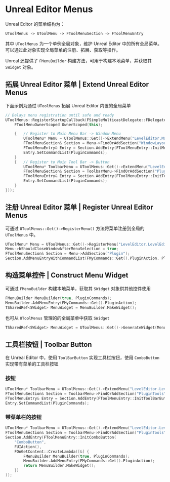 # Unreal Editor Menus

Unreal Editor 的菜单结构为：

`UToolMenus -> UToolMenu -> FToolMenuSection -> FToolMenuEntry`

其中 `UToolMenus` 为一个单例全局对象，维护 Unreal Editor 中的所有全局菜单。可以通过此对象实现全局菜单的注册、拓展、获取等操作。

Unreal 还提供了 `FMenuBuilder` 构建方法，可用于构建本地菜单，并获取其 `SWidget` 对象。

## 拓展 Unreal Editor 菜单 | Extend Unreal Editor Menus

下面示例为通过 `UToolMenus` 拓展 Unreal Editor 内置的全局菜单

```cpp
// Delays menu registration until safe and ready
UToolMenus::RegisterStartupCallback(FSimpleMulticastDelegate::FDelegate::CreateLambda([&] {
    FToolMenuOwnerScoped OwnerScoped(this);

    {   // Register to Main Menu Bar -> Window Menu
		UToolMenu* Menu = UToolMenus::Get()->ExtendMenu("LevelEditor.MainMenu.Window");
		FToolMenuSection& Section = Menu->FindOrAddSection("WindowLayout");
		FToolMenuEntry& Entry = Section.AddEntry(FToolMenuEntry::InitMenuEntry(FMyCommands::Get().OpenPluginWindow));
		Entry.SetCommandList(PluginCommands);
	}
	{   // Register to Main Tool Bar -> Button
		UToolMenu* ToolbarMenu = UToolMenus::Get()->ExtendMenu("LevelEditor.LevelEditorToolBar.PlayToolBar");
		FToolMenuSection& Section = ToolbarMenu->FindOrAddSection("PluginTools");
		FToolMenuEntry& Entry = Section.AddEntry(FToolMenuEntry::InitToolBarButton(FMyCommands::Get().PluginAction));
		Entry.SetCommandList(PluginCommands);
	}
}));
```

## 注册 Unreal Editor 菜单 | Register Unreal Editor Menus

可通过 `UToolMenus::Get()->RegisterMenu()` 方法将菜单注册到全局的 `UToolMenus` 中。

```cpp
UToolMenu* Menu = UToolMenus::Get()->RegisterMenu("LevelEditor.LevelEditorToolBar.PluginMenuTool");
Menu->bShouldCloseWindowAfterMenuSelection = true;
FToolMenuSection& Section = Menu->AddSection("Plugin");
Section.AddMenuEntryWithCommandList(FMyCommands::Get().PluginAction, PluginCommands);
```

## 构造菜单控件 | Construct Menu Widget

可通过 `FMenuBuilder` 构建本地菜单，获取其 `SWidget` 对象供其他控件使用

```cpp
FMenuBuilder MenuBuilder(true, PluginCommands);
MenuBuilder.AddMenuEntry(FMyCommands::Get().PluginAction);
TSharedRef<SWidget> MenuWidget = MenuBuilder.MakeWidget();
```

也可从 `UToolMenus` 管理的的全局菜单中获取 `SWidget`

```cpp
TSharedRef<SWidget> MenuWidget = UToolMenus::Get()->GenerateWidget(Menu);
```

## 工具栏按钮 | Toolbar Button

在 Unreal Editor 中，使用 `ToolBarButton` 实现工具栏按钮，使用 `ComboButton` 实现带有菜单的工具栏按钮

### 按钮

```cpp
UToolMenu* ToolbarMenu = UToolMenus::Get()->ExtendMenu("LevelEditor.LevelEditorToolBar.PlayToolBar");
FToolMenuSection& Section = ToolbarMenu->FindOrAddSection("PluginTools");
FToolMenuEntry& Entry = Section.AddEntry(FToolMenuEntry::InitToolBarButton(FMyCommands::Get().PluginAction));
Entry.SetCommandList(PluginCommands);
```

### 带菜单栏的按钮

```cpp
UToolMenu* ToolbarMenu = UToolMenus::Get()->ExtendMenu("LevelEditor.LevelEditorToolBar.PlayToolBar");
FToolMenuSection& Section = ToolbarMenu->FindOrAddSection("PluginTools");
Section.AddEntry(FToolMenuEntry::InitComboButton(
    "ComboButton",
    FUIAction(),
    FOnGetContent::CreateLambda([&] {
        FMenuBuilder MenuBuilder(true, PluginCommands);
        MenuBuilder.AddMenuEntry(FMyCommands::Get().PluginAction);
        return MenuBuilder.MakeWidget();
    })
));
```
